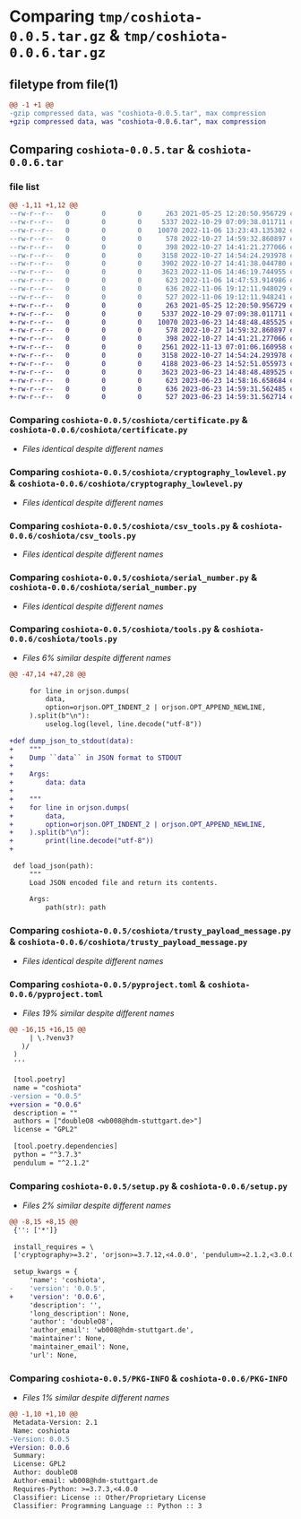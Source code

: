 # Comparing `tmp/coshiota-0.0.5.tar.gz` & `tmp/coshiota-0.0.6.tar.gz`

## filetype from file(1)

```diff
@@ -1 +1 @@
-gzip compressed data, was "coshiota-0.0.5.tar", max compression
+gzip compressed data, was "coshiota-0.0.6.tar", max compression
```

## Comparing `coshiota-0.0.5.tar` & `coshiota-0.0.6.tar`

### file list

```diff
@@ -1,11 +1,12 @@
--rw-r--r--   0        0        0      263 2021-05-25 12:20:50.956729 coshiota-0.0.5/coshiota/__init__.py
--rw-r--r--   0        0        0     5337 2022-10-29 07:09:38.011711 coshiota-0.0.5/coshiota/certificate.py
--rw-r--r--   0        0        0    10070 2022-11-06 13:23:43.135302 coshiota-0.0.5/coshiota/cryptography_lowlevel.py
--rw-r--r--   0        0        0      578 2022-10-27 14:59:32.860897 coshiota-0.0.5/coshiota/csv_tools.py
--rw-r--r--   0        0        0      398 2022-10-27 14:41:21.277066 coshiota-0.0.5/coshiota/linux_kernel.py
--rw-r--r--   0        0        0     3158 2022-10-27 14:54:24.293978 coshiota-0.0.5/coshiota/serial_number.py
--rw-r--r--   0        0        0     3902 2022-10-27 14:41:38.044780 coshiota-0.0.5/coshiota/tools.py
--rw-r--r--   0        0        0     3623 2022-11-06 14:46:19.744955 coshiota-0.0.5/coshiota/trusty_payload_message.py
--rw-r--r--   0        0        0      623 2022-11-06 14:47:53.914986 coshiota-0.0.5/pyproject.toml
--rw-r--r--   0        0        0      636 2022-11-06 19:12:11.948029 coshiota-0.0.5/setup.py
--rw-r--r--   0        0        0      527 2022-11-06 19:12:11.948241 coshiota-0.0.5/PKG-INFO
+-rw-r--r--   0        0        0      263 2021-05-25 12:20:50.956729 coshiota-0.0.6/coshiota/__init__.py
+-rw-r--r--   0        0        0     5337 2022-10-29 07:09:38.011711 coshiota-0.0.6/coshiota/certificate.py
+-rw-r--r--   0        0        0    10070 2023-06-23 14:48:48.485525 coshiota-0.0.6/coshiota/cryptography_lowlevel.py
+-rw-r--r--   0        0        0      578 2022-10-27 14:59:32.860897 coshiota-0.0.6/coshiota/csv_tools.py
+-rw-r--r--   0        0        0      398 2022-10-27 14:41:21.277066 coshiota-0.0.6/coshiota/linux_kernel.py
+-rw-r--r--   0        0        0     2561 2022-11-13 07:01:06.160958 coshiota-0.0.6/coshiota/naming.py
+-rw-r--r--   0        0        0     3158 2022-10-27 14:54:24.293978 coshiota-0.0.6/coshiota/serial_number.py
+-rw-r--r--   0        0        0     4188 2023-06-23 14:52:51.055973 coshiota-0.0.6/coshiota/tools.py
+-rw-r--r--   0        0        0     3623 2023-06-23 14:48:48.489525 coshiota-0.0.6/coshiota/trusty_payload_message.py
+-rw-r--r--   0        0        0      623 2023-06-23 14:58:16.658684 coshiota-0.0.6/pyproject.toml
+-rw-r--r--   0        0        0      636 2023-06-23 14:59:31.562485 coshiota-0.0.6/setup.py
+-rw-r--r--   0        0        0      527 2023-06-23 14:59:31.562714 coshiota-0.0.6/PKG-INFO
```

### Comparing `coshiota-0.0.5/coshiota/certificate.py` & `coshiota-0.0.6/coshiota/certificate.py`

 * *Files identical despite different names*

### Comparing `coshiota-0.0.5/coshiota/cryptography_lowlevel.py` & `coshiota-0.0.6/coshiota/cryptography_lowlevel.py`

 * *Files identical despite different names*

### Comparing `coshiota-0.0.5/coshiota/csv_tools.py` & `coshiota-0.0.6/coshiota/csv_tools.py`

 * *Files identical despite different names*

### Comparing `coshiota-0.0.5/coshiota/serial_number.py` & `coshiota-0.0.6/coshiota/serial_number.py`

 * *Files identical despite different names*

### Comparing `coshiota-0.0.5/coshiota/tools.py` & `coshiota-0.0.6/coshiota/tools.py`

 * *Files 6% similar despite different names*

```diff
@@ -47,14 +47,28 @@
 
     for line in orjson.dumps(
         data,
         option=orjson.OPT_INDENT_2 | orjson.OPT_APPEND_NEWLINE,
     ).split(b"\n"):
         uselog.log(level, line.decode("utf-8"))
 
+def dump_json_to_stdout(data):
+    """
+    Dump ``data`` in JSON format to STDOUT
+
+    Args:
+        data: data
+
+    """
+    for line in orjson.dumps(
+        data,
+        option=orjson.OPT_INDENT_2 | orjson.OPT_APPEND_NEWLINE,
+    ).split(b"\n"):
+        print(line.decode("utf-8"))
+
 
 def load_json(path):
     """
     Load JSON encoded file and return its contents.
 
     Args:
         path(str): path
```

### Comparing `coshiota-0.0.5/coshiota/trusty_payload_message.py` & `coshiota-0.0.6/coshiota/trusty_payload_message.py`

 * *Files identical despite different names*

### Comparing `coshiota-0.0.5/pyproject.toml` & `coshiota-0.0.6/pyproject.toml`

 * *Files 19% similar despite different names*

```diff
@@ -16,15 +16,15 @@
     | \.?venv3?
   )/
 )
 '''
 
 [tool.poetry]
 name = "coshiota"
-version = "0.0.5"
+version = "0.0.6"
 description = ""
 authors = ["doubleO8 <wb008@hdm-stuttgart.de>"]
 license = "GPL2"
 
 [tool.poetry.dependencies]
 python = "^3.7.3"
 pendulum = "^2.1.2"
```

### Comparing `coshiota-0.0.5/setup.py` & `coshiota-0.0.6/setup.py`

 * *Files 2% similar despite different names*

```diff
@@ -8,15 +8,15 @@
 {'': ['*']}
 
 install_requires = \
 ['cryptography>=3.2', 'orjson>=3.7.12,<4.0.0', 'pendulum>=2.1.2,<3.0.0']
 
 setup_kwargs = {
     'name': 'coshiota',
-    'version': '0.0.5',
+    'version': '0.0.6',
     'description': '',
     'long_description': None,
     'author': 'doubleO8',
     'author_email': 'wb008@hdm-stuttgart.de',
     'maintainer': None,
     'maintainer_email': None,
     'url': None,
```

### Comparing `coshiota-0.0.5/PKG-INFO` & `coshiota-0.0.6/PKG-INFO`

 * *Files 1% similar despite different names*

```diff
@@ -1,10 +1,10 @@
 Metadata-Version: 2.1
 Name: coshiota
-Version: 0.0.5
+Version: 0.0.6
 Summary: 
 License: GPL2
 Author: doubleO8
 Author-email: wb008@hdm-stuttgart.de
 Requires-Python: >=3.7.3,<4.0.0
 Classifier: License :: Other/Proprietary License
 Classifier: Programming Language :: Python :: 3
```


